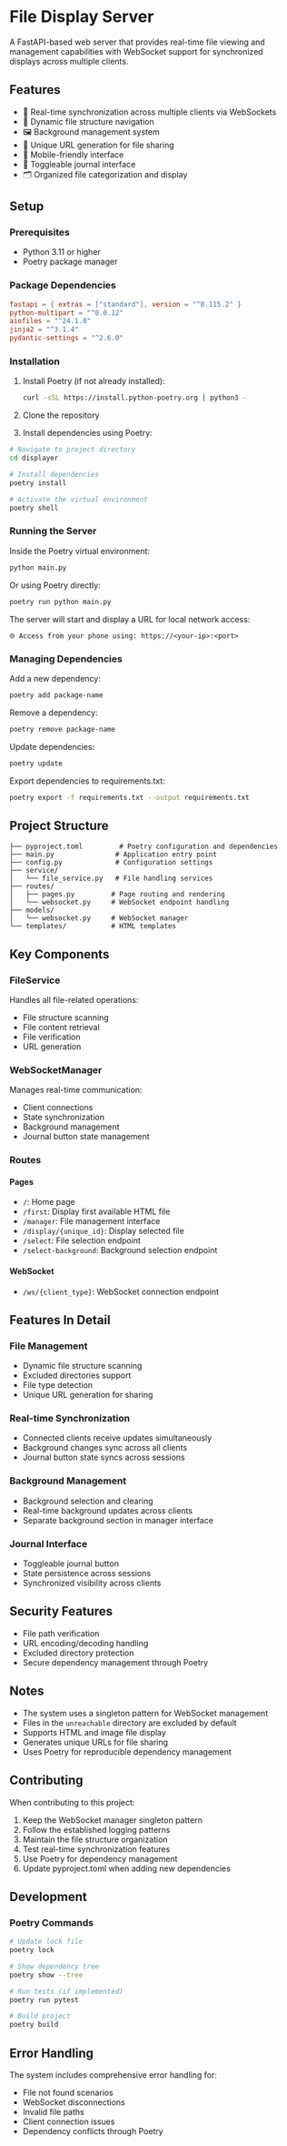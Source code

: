 # File Display Server

A FastAPI-based web server that provides real-time file viewing and management capabilities with WebSocket support for
synchronized displays across multiple clients.

## Features

- 🔄 Real-time synchronization across multiple clients via WebSockets
- 📁 Dynamic file structure navigation
- 🖼️ Background management system
- 🔗 Unique URL generation for file sharing
- 📱 Mobile-friendly interface
- 📔 Toggleable journal interface
- 🗂️ Organized file categorization and display

## Setup

### Prerequisites

- Python 3.11 or higher
- Poetry package manager

### Package Dependencies

```toml
fastapi = { extras = ["standard"], version = "^0.115.2" }
python-multipart = "^0.0.12"
aiofiles = "^24.1.0"
jinja2 = "^3.1.4"
pydantic-settings = "^2.6.0"
```

### Installation

1. Install Poetry (if not already installed):

    ```bash
    curl -sSL https://install.python-poetry.org | python3 -
    ```

2. Clone the repository

3. Install dependencies using Poetry:

```bash
# Navigate to project directory
cd displayer

# Install dependencies
poetry install

# Activate the virtual environment
poetry shell
```

### Running the Server

Inside the Poetry virtual environment:

```bash
python main.py
```

Or using Poetry directly:

```bash
poetry run python main.py
```

The server will start and display a URL for local network access:

```
🌐 Access from your phone using: https://<your-ip>:<port>
```

### Managing Dependencies

Add a new dependency:

```bash
poetry add package-name
```

Remove a dependency:

```bash
poetry remove package-name
```

Update dependencies:

```bash
poetry update
```

Export dependencies to requirements.txt:

```bash
poetry export -f requirements.txt --output requirements.txt
```

## Project Structure

```
├── pyproject.toml         # Poetry configuration and dependencies
├── main.py               # Application entry point
├── config.py             # Configuration settings
├── service/
│   └── file_service.py   # File handling services
├── routes/
│   ├── pages.py         # Page routing and rendering
│   └── websocket.py     # WebSocket endpoint handling
├── models/
│   └── websocket.py     # WebSocket manager
└── templates/           # HTML templates
```

## Key Components

### FileService

Handles all file-related operations:

- File structure scanning
- File content retrieval
- File verification
- URL generation

### WebSocketManager

Manages real-time communication:

- Client connections
- State synchronization
- Background management
- Journal button state management

### Routes

#### Pages

- `/`: Home page
- `/first`: Display first available HTML file
- `/manager`: File management interface
- `/display/{unique_id}`: Display selected file
- `/select`: File selection endpoint
- `/select-background`: Background selection endpoint

#### WebSocket

- `/ws/{client_type}`: WebSocket connection endpoint

## Features In Detail

### File Management

- Dynamic file structure scanning
- Excluded directories support
- File type detection
- Unique URL generation for sharing

### Real-time Synchronization

- Connected clients receive updates simultaneously
- Background changes sync across all clients
- Journal button state syncs across sessions

### Background Management

- Background selection and clearing
- Real-time background updates across clients
- Separate background section in manager interface

### Journal Interface

- Toggleable journal button
- State persistence across sessions
- Synchronized visibility across clients

## Security Features

- File path verification
- URL encoding/decoding handling
- Excluded directory protection
- Secure dependency management through Poetry

## Notes

- The system uses a singleton pattern for WebSocket management
- Files in the `unreachable` directory are excluded by default
- Supports HTML and image file display
- Generates unique URLs for file sharing
- Uses Poetry for reproducible dependency management

## Contributing

When contributing to this project:

1. Keep the WebSocket manager singleton pattern
2. Follow the established logging patterns
3. Maintain the file structure organization
4. Test real-time synchronization features
5. Use Poetry for dependency management
6. Update pyproject.toml when adding new dependencies

## Development

### Poetry Commands

```bash
# Update lock file
poetry lock

# Show dependency tree
poetry show --tree

# Run tests (if implemented)
poetry run pytest

# Build project
poetry build
```

## Error Handling

The system includes comprehensive error handling for:

- File not found scenarios
- WebSocket disconnections
- Invalid file paths
- Client connection issues
- Dependency conflicts through Poetry